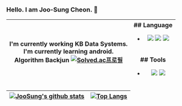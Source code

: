 ### Hello. I am Joo-Sung Cheon. 👋

<!--
**cheonjoosung/cheonjoosung** is a ✨ _special_ ✨ repository because its `README.md` (this file) appears on your GitHub profile.

Here are some ideas to get you started:

- 🔭 I’m currently working on ...
- 🌱 I’m currently learning ...
- 👯 I’m looking to collaborate on ...
- 🤔 I’m looking for help with ...
- 💬 Ask me about ...
- 📫 How to reach me: ...
- 😄 Pronouns: ...
- ⚡ Fun fact: ...
-->

<!-- ## Language
<ul>
  <li>
    <img src="https://img.shields.io/badge/Java-007396??style=flat-square&logo=Java&logoColor=white"/>
    <img src="https://img.shields.io/badge/Android-3DDC84??style=flat-square&logo=Android&logoColor=white"/> 
    <img src="https://img.shields.io/badge/Kotlin-7F52FF??style=flat-square&logo=Kotlin&logoColor=white"/> 
  </li>
</ul>

## Tools
<ul>
  <li>
    <img src="https://img.shields.io/badge/Firebase-FFCA28?style=flat-square&logo=firebase&logoColor=white"/>
    <img src="https://img.shields.io/badge/Android Studio-3DDC84??style=flat-square&logo=Android Studio&logoColor=white"/>    
  </li>
</ul> -->

|I'm currently working KB Data Systems. <br> I'm currently learning android. <br> Algorithm Backjun  [![Solved.ac프로필](http://mazassumnida.wtf/api/mini/generate_badge?boj=cjswntjd)](https://solved.ac/cjswntjd)| ## Language <br><ul><li><img src="https://img.shields.io/badge/Java-007396??style=flat-square&logo=Java&logoColor=white"/> <img src="https://img.shields.io/badge/Android-3DDC84??style=flat-square&logo=Android&logoColor=white"/> <img src="https://img.shields.io/badge/Kotlin-7F52FF??style=flat-square&logo=Kotlin&logoColor=white"/> </li></ul> <br>## Tools <br><ul><li> <img src="https://img.shields.io/badge/Firebase-FFCA28?style=flat-square&logo=firebase&logoColor=white"/> <img src="https://img.shields.io/badge/Android Studio-3DDC84??style=flat-square&logo=Android Studio&logoColor=white"/> </li></ul>|
|-|-|

|[![JooSung's github stats](https://github-readme-stats.vercel.app/api?username=cheonjoosung)](https://github.com/anuraghazra/github-readme-stats)| [![Top Langs](https://github-readme-stats.vercel.app/api/top-langs/?username=cheonjoosung)](https://github.com/cheonjoosung/github-readme-stats)|
|-|-|
